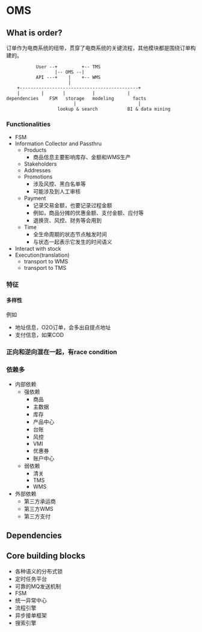# OMS

## What is order?

订单作为电商系统的纽带，贯穿了电商系统的关键流程，其他模块都是围绕订单构建的。 

```
           User --+         +-- TMS
                  |-- OMS --|
           API ---+    |    +-- WMS
                       |
    +--------------------------------------------+
    |		 |       |          |            |
dependencies    FSM   storage   modeling       facts
                         |                       |
                   lookup & search           BI & data mining

```

### Functionalities

- FSM
- Information Collector and Passthru
   - Products
      - 商品信息主要影响库存、金额和WMS生产
   - Stakeholders
   - Addresses
   - Promotions
      - 涉及风控、黑白名单等
      - 可能涉及到人工审核
   - Payment
      - 记录交易金额，也要记录过程金额
      - 例如，商品分摊的优惠金额、支付金额、应付等
      - 退换货、风控、财务等会用到
   - Time
      - 全生命周期的状态节点触发时间
      - 与状态一起表示它发生的时间语义
- Interact with stock
- Execution(translation)
   - transport to WMS
   - transport to TMS

### 特征

#### 多样性

例如
- 地址信息，O2O订单，会多出自提点地址
- 支付信息，如果COD

### 正向和逆向混在一起，有race condition

### 依赖多

- 内部依赖
   - 强依赖
      - 商品
      - 主数据
      - 库存
      - 产品中心
      - 台账
      - 风控
      - VMI
      - 优惠券
      - 账户中心
   - 弱依赖
      - 清关
      - TMS
      - WMS
- 外部依赖
   - 第三方承运商
   - 第三方WMS
   - 第三方支付

## Dependencies

## Core building blocks

- 各种语义的分布式锁
- 定时任务平台
- 可靠的MQ发送机制
- FSM
- 统一异常中心
- 流程引擎
- 异步接单框架
- 搜索引擎

